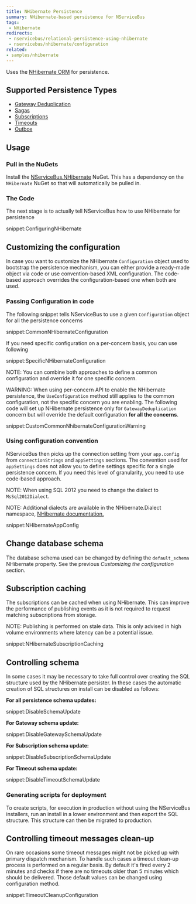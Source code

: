 ```yaml
---
title: NHibernate Persistence
summary: NHibernate-based persistence for NServiceBus
tags:
 - NHibernate
redirects:
 - nservicebus/relational-persistence-using-nhibernate
 - nservicebus/nhibernate/configuration
related:
- samples/nhibernate
---
```


Uses the [NHibernate ORM](http://nhibernate.info/) for persistence.


## Supported Persistence Types

 * [Gateway Deduplication](/nservicebus/gateway/)
 * [Sagas](/nservicebus/sagas/)
 * [Subscriptions](/nservicebus/sagas/)
 * [Timeouts](/nservicebus/sagas/#timeouts)
 * [Outbox](/nservicebus/outbox/)


## Usage


### Pull in the NuGets

Install the [NServiceBus.NHibernate](https://www.nuget.org/packages/NServiceBus.NHibernate) NuGet. This has a dependency on the `NHibernate` NuGet so that will automatically be pulled in.


### The Code

The next stage is to actually tell NServiceBus how to use NHibernate for persistence

snippet:ConfiguringNHibernate


## Customizing the configuration

In case you want to customize the NHibernate `Configuration` object used to bootstrap the persistence mechanism, you can either provide a ready-made object via code or use convention-based XML configuration. The code-based approach overrides the configuration-based one when both are used.


### Passing Configuration in code

The following snippet tells NServiceBus to use a given `Configuration` object for all the persistence concerns

snippet:CommonNHibernateConfiguration

If you need specific configuration on a per-concern basis, you can use following

snippet:SpecificNHibernateConfiguration

NOTE: You can combine both approaches to define a common configuration and override it for one specific concern.

WARNING: When using per-concern API to enable the NHibernate persistence, the `UseConfiguration` method still applies to the common configuration, not the specific concern you are enabling. The following code will set up NHibernate persistence only for `GatewayDeduplication` concern but will override the default configuration **for all the concerns**.

snippet:CustomCommonNhibernateConfigurationWarning


### Using configuration convention

NServiceBus then picks up the connection setting from your `app.config` from `connectionStrings` and `appSettings` sections. The convention used for `appSettings` does not allow you to define settings specific for a single persistence concern. If you need this level of granularity, you need to use code-based approach.

NOTE: When using SQL 2012 you need to change the dialect to `MsSql2012Dialect`.

NOTE: Additional dialects are available in the NHibernate.Dialect namespace, [NHibernate documentation.](http://nhibernate.info/doc/)

snippet:NHibernateAppConfig


## Change database schema

The database schema used can be changed by defining the `default_schema` NHibernate property. See the previous *Customizing the configuration* section.


## Subscription caching

The subscriptions can be cached when using NHibernate. This can improve the performance of publishing events as it is not required to request matching subscriptions from storage.

NOTE: Publishing is performed on stale data. This is only advised in high volume environments where latency can be a potential issue.

snippet:NHibernateSubscriptionCaching


## Controlling schema

In some cases it may be necessary to take full control over creating the SQL structure used by the NHibernate persister. In these cases the automatic creation of SQL structures on install can be disabled as follows:


**For all persistence schema updates:**

snippet:DisableSchemaUpdate


**For Gateway schema update:**
           
snippet:DisableGatewaySchemaUpdate


**For Subscription schema update:**

snippet:DisableSubscriptionSchemaUpdate


**For Timeout schema update:**

snippet:DisableTimeoutSchemaUpdate


### Generating scripts for deployment

To create scripts, for execution in production without using the NServiceBus installers, run an install in a lower environment and then export the SQL structure. This structure can then be migrated to production.

## Controlling timeout messages clean-up
On rare occasions some timeout messages might not be picked up with primary dispatch mechanism. To handle such cases a timeout clean-up process is performed on a regular basis. By default it's fired every 2 minutes and checks if there are no timeouts older than 5 minutes which should be delivered. Those default values can be changed using configuration method. 

snippet:TimeoutCleanupConfiguration
